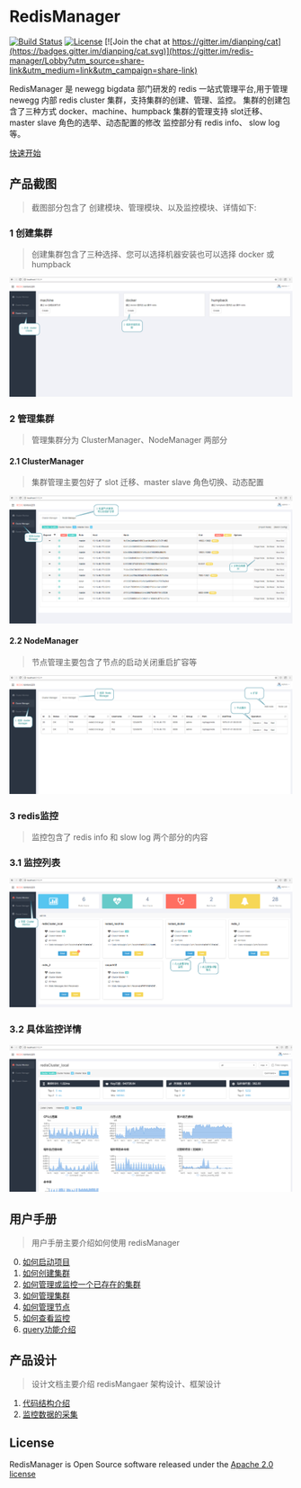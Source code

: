 # RedisManager

[![Build Status](https://travis-ci.org/ngbdf/redis-manager.svg?branch=master)](https://travis-ci.org/ngbdf/redis-manager)
[![License](https://img.shields.io/badge/License-Apache%202.0-blue.svg)](https://www.apache.org/licenses/LICENSE-2.0)
[![Join the chat at https://gitter.im/dianping/cat](https://badges.gitter.im/dianping/cat.svg)](https://gitter.im/redis-manager/Lobby?utm_source=share-link&utm_medium=link&utm_campaign=share-link)

RedisManager 是 newegg bigdata 部门研发的 redis 一站式管理平台,用于管理 newegg 内部 redis cluster 集群，支持集群的创建、管理、监控。
集群的创建包含了三种方式 docker、machine、humpback
集群的管理支持 slot迁移、master slave 角色的选举、动态配置的修改
监控部分有 redis info、 slow log 等。

[快速开始](https://github.com/ngbdf/redis-manager/wiki/)

## 产品截图
> 截图部分包含了 创建模块、管理模块、以及监控模块、详情如下:
### 1 创建集群
> 创建集群包含了三种选择、您可以选择机器安装也可以选择 docker 或 humpback
<img src="./docs/images/create.png"/>

### 2 管理集群
> 管理集群分为 ClusterManager、NodeManager 两部分

#### 2.1 ClusterManager
> 集群管理主要包好了 slot 迁移、master slave 角色切换、动态配置
<img src="./docs/images/cluster-manager.png"/>

#### 2.2 NodeManager
> 节点管理主要包含了节点的启动关闭重启扩容等
<img src="./docs/images/node-manager.png"/>

### 3 redis监控
> 监控包含了 redis info 和 slow log 两个部分的内容

### 3.1 监控列表
<img src="./docs/images/monitor-list.png"/>

### 3.2 具体监控详情
<img src="./docs/images/monitor-detail.png"/>

## 用户手册
> 用户手册主要介绍如何使用 redisManager

0. [如何启动项目](https://github.com/ngbdf/redis-manager/wiki/如何启动项目)
1. [如何创建集群](https://github.com/ngbdf/redis-manager/wiki/如何创建集群)
2. [如何管理或监控一个已存在的集群](https://github.com/ngbdf/redis-manager/wiki/如何管理或监控一个已存在的集群)
3. [如何管理集群](https://github.com/ngbdf/redis-manager/wiki/如何管理集群)
4. [如何管理节点](https://github.com/ngbdf/redis-manager/wiki/如何管理节点)
5. [如何查看监控](https://github.com/ngbdf/redis-manager/wiki/如何查看监控)
6. [query功能介绍](https://github.com/ngbdf/redis-manager/wiki/query功能介绍)

## 产品设计
> 设计文档主要介绍 redisMangaer 架构设计、框架设计

1. [代码结构介绍](https://github.com/ngbdf/redis-manager/wiki/代码结构介绍)
2. [监控数据的采集](https://github.com/ngbdf/redis-manager/wiki/监控数据的采集)

## License
RedisManager is Open Source software released under the  [Apache 2.0 license](http://www.apache.org/licenses/LICENSE-2.0.html)
